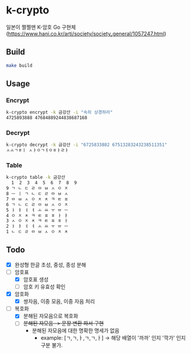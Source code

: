 # k-crypto

일본이 쩔쩔맨 K-암호 Go 구현체(https://www.hani.co.kr/arti/society/society_general/1057247.html)

## Build
```bash
make build
```

## Usage

### Encrypt
```bash
k-crypto encrypt -k 금강산 -i "속히 상경하라"
4725893888 47684889244838687168
```

### Decrypt
```bash
k-crypto decrypt -k 금강산 -i "6725833882 67513283243238511351" 
ㅅㅗㄱㅎㅣ ㅅㅏㅇㄱㅕㅇㅎㅏㄹㅏ
```

### Table
```bash
k-crypto table -k 금강산
  1  2  3  4  5  6  7  8  9  
9 ㄱ ㄴ ㄷ ㄹ ㅁ ㅂ ㅅ ㅇ ㅈ 
8 ㅡ ㅣ ㄱ ㄴ ㄷ ㄹ ㅁ ㅂ ㅅ 
7 ㅁ ㅂ ㅅ ㅇ ㅈ ㅊ ㅋ ㅌ ㅍ 
6 ㄱ ㄴ ㄷ ㄹ ㅁ ㅂ ㅅ ㅇ ㅈ 
5 ㅏ ㅑ ㅓ ㅕ ㅗ ㅛ ㅜ ㅠ ㅡ 
4 ㅇ ㅈ ㅊ ㅋ ㅌ ㅍ ㅎ ㅏ ㅑ 
3 ㅅ ㅇ ㅈ ㅊ ㅋ ㅌ ㅍ ㅎ ㅏ 
2 ㅏ ㅑ ㅓ ㅕ ㅗ ㅛ ㅜ ㅠ ㅡ 
1 ㄴ ㄷ ㄹ ㅁ ㅂ ㅅ ㅇ ㅈ ㅊ
```

## Todo

- [x] 완성형 한글 초성, 중성, 종성 분해
- [ ] 암호표
  - [x] 암호표 생성
  - [ ] 암호 키 유효성 확인
- [x] 암호화
  - [x] 쌍자음, 이중 모음, 이중 자음 처리
- [ ] 복호화
  - [x] 분해된 자모음으로 복호화
  - [ ] ~~분해된 자모음 -> 문장 변환 파서 구현~~ 
    - 분해된 자모음에 대한 명확한 명세가 없음
      - example: [ㄱ,ㄱ,ㅏ,ㄱ,ㄱ,ㅏ] -> 해당 배열이 '까까' 인지 '깍가' 인지 구분 불가.
